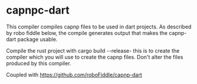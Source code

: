 # capnpc-dart
This compiler compiles capnp files to be used in dart projects. 
As described by robo fiddle below, the compile generates output that makes the capnp-dart package usable. 

Compile the rust project with cargo build --release- this is to create the compiler which you will use to create the capnp files. 
Don't alter the files produced by this compiler. 

Coupled with https://github.com/roboFiddle/capnp-dart
